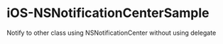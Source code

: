 # iOS-NSNotificationCenterSample
Notify to other class using NSNotificationCenter without using delegate

